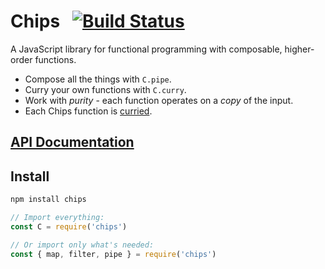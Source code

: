 # Chips &nbsp; [![Build Status](https://travis-ci.org/chrisisler/chips.svg?branch=master)](https://travis-ci.org/chrisisler/chips)
A JavaScript library for functional programming with composable, higher-order functions.

* Compose all the things with `C.pipe`.
* Curry your own functions with `C.curry`.
* Work with _purity_ - each function operates on a _copy_ of the input.
* Each Chips function is [curried](https://www.sitepoint.com/currying-in-functional-javascript/).

## [API Documentation](https://github.com/chrisisler/chips/blob/master/API.md)


## Install

```bash
npm install chips
```

```javascript
// Import everything:
const C = require('chips')

// Or import only what's needed:
const { map, filter, pipe } = require('chips')
```

